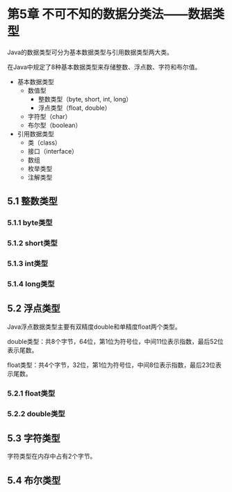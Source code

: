 # 第5章 不可不知的数据分类法——数据类型

Java的数据类型可分为基本数据类型与引用数据类型两大类。

在Java中规定了8种基本数据类型来存储整数、浮点数、字符和布尔值。

* 基本数据类型
    * 数值型
        * 整数类型（byte, short, int, long）
        * 浮点类型（float, double）
    * 字符型（char）
    * 布尔型（boolean）
* 引用数据类型
    * 类（class）
    * 接口（interface）
    * 数组
    * 枚举类型
    * 注解类型

## 5.1 整数类型

### 5.1.1 byte类型

### 5.1.2 short类型

### 5.1.3 int类型

### 5.1.4 long类型

## 5.2 浮点类型

Java浮点数据类型主要有双精度double和单精度float两个类型。

double类型：共8个字节，64位，第1位为符号位，中间11位表示指数，最后52位表示尾数。

float类型：共4个字节，32位，第1位为符号位，中间8位表示指数，最后23位表示尾数。

### 5.2.1 float类型

### 5.2.2 double类型

## 5.3 字符类型

字符类型在内存中占有2个字节。

## 5.4 布尔类型














